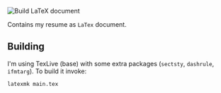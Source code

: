 ![Build LaTeX document](https://github.com/gaborbernat/cv/workflows/Build%20LaTeX%20document/badge.svg)

Contains my resume as `LaTex` document.

## Building

I'm using TexLive (base) with some extra packages (`sectsty`, `dashrule`, `ifmtarg`). To build it invoke:

```bash
latexmk main.tex
```
